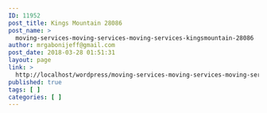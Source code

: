 ```yaml
---
ID: 11952
post_title: Kings Mountain 28086
post_name: >
  moving-services-moving-services-moving-services-kingsmountain-28086
author: mrgabonijeff@gmail.com
post_date: 2018-03-28 01:51:31
layout: page
link: >
  http://localhost/wordpress/moving-services-moving-services-moving-services-kingsmountain-28086/
published: true
tags: [ ]
categories: [ ]
---
```

